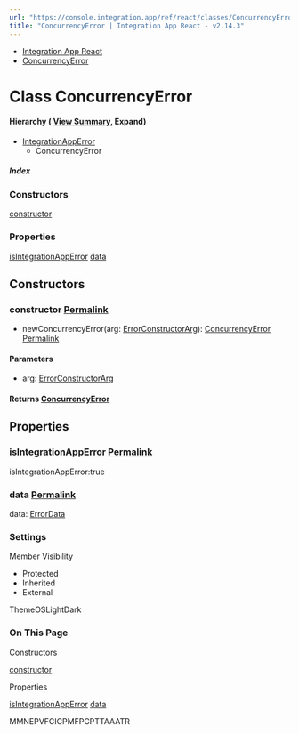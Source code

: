 ```yaml
---
url: "https://console.integration.app/ref/react/classes/ConcurrencyError.html"
title: "ConcurrencyError | Integration App React - v2.14.3"
---
```


- [Integration App React](https://console.integration.app/ref/react/index.html)
- [ConcurrencyError](https://console.integration.app/ref/react/classes/ConcurrencyError.html)

# Class ConcurrencyError

#### Hierarchy ( [View Summary](https://console.integration.app/ref/react/hierarchy.html\#ConcurrencyError), Expand)

- [IntegrationAppError](https://console.integration.app/ref/react/classes/IntegrationAppError.html)
  - ConcurrencyError

##### Index

### Constructors

[constructor](https://console.integration.app/ref/react/classes/ConcurrencyError.html#constructor)

### Properties

[isIntegrationAppError](https://console.integration.app/ref/react/classes/ConcurrencyError.html#isintegrationapperror) [data](https://console.integration.app/ref/react/classes/ConcurrencyError.html#data)

## Constructors

### constructor [Permalink](https://console.integration.app/ref/react/classes/ConcurrencyError.html\#constructor)

- newConcurrencyError(arg: [ErrorConstructorArg](https://console.integration.app/ref/react/types/_integration-app_react.ErrorConstructorArg.html)): [ConcurrencyError](https://console.integration.app/ref/react/classes/ConcurrencyError.html) [Permalink](https://console.integration.app/ref/react/classes/ConcurrencyError.html#constructorconcurrencyerror)





#### Parameters



- arg: [ErrorConstructorArg](https://console.integration.app/ref/react/types/_integration-app_react.ErrorConstructorArg.html)

#### Returns [ConcurrencyError](https://console.integration.app/ref/react/classes/ConcurrencyError.html)

## Properties

### isIntegrationAppError [Permalink](https://console.integration.app/ref/react/classes/ConcurrencyError.html\#isintegrationapperror)

isIntegrationAppError:true

### data [Permalink](https://console.integration.app/ref/react/classes/ConcurrencyError.html\#data)

data: [ErrorData](https://console.integration.app/ref/react/classes/ErrorData.html)

### Settings

Member Visibility

- Protected
- Inherited
- External

ThemeOSLightDark

### On This Page

Constructors

[constructor](https://console.integration.app/ref/react/classes/ConcurrencyError.html#constructor)

Properties

[isIntegrationAppError](https://console.integration.app/ref/react/classes/ConcurrencyError.html#isintegrationapperror) [data](https://console.integration.app/ref/react/classes/ConcurrencyError.html#data)

MMNEPVFCICPMFPCPTTAAATR
